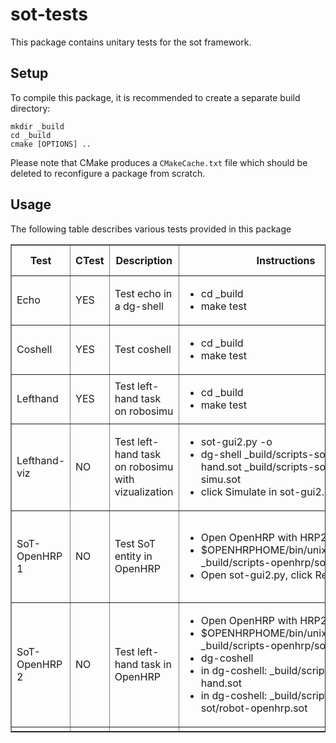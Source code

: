 sot-tests
===========

This package contains unitary tests for the sot framework.


Setup
-----

To compile this package, it is recommended to create a separate build
directory:

    mkdir _build
    cd _build
    cmake [OPTIONS] ..

Please note that CMake produces a `CMakeCache.txt` file which should
be deleted to reconfigure a package from scratch.

Usage
-----

The following table describes various tests provided in this package

<table border="1"cellpadding="2" cellspacing="0" width="800">
  <tr>
    <th> Test </th>
    <th> CTest </th>
    <th> Description </th>
    <th> Instructions </th>
    <th> Expected Results/Comments </th>
  </tr>

<tr>
  <td> Echo </td>
  <td> YES </td>
  <td> Test echo in a dg-shell </td>
  <td> <ul> <li>cd _build <li> make test </ul> </td>
  <td> Passed </td>
</tr>

<tr>
  <td> Coshell </td>
  <td> YES </td>
  <td> Test coshell </td>
  <td> <ul> <li>cd _build <li> make test </ul> </td>
  <td> Passed </td>
</tr>

<tr>
  <td> Lefthand </td>
  <td> YES </td>
  <td> Test left-hand task on robosimu </td>
  <td> <ul> <li>cd _build <li> make test </ul> </td>
  <td> Passed </td>
</tr>

<tr>
  <td> Lefthand-viz </td>
  <td> NO </td>
  <td>
   Test left-hand task on robosimu with vizualization</td>
  <td>
  <ul>
  <li>sot-gui2.py -o
  <li> dg-shell _build/scripts-sot/left-hand.sot _build/scripts-sot/robot-simu.sot
  <li>click Simulate in sot-gui2.py
  </ul>
  </td>
  <td> Robot moves its right hand while keeping both feet in place. </td>
</tr>

<tr>
  <td> SoT-OpenHRP 1</td>
  <td> NO </td>
  <td> Test SoT entity in OpenHRP</td>
  <td width="200">
    <ul>
    <li>Open OpenHRP with HRP2JRLBush.xml
    <li>  $OPENHRPHOME/bin/unix/OpenHRPpy _build/scripts-openhrp/sot_minimal.py
    <li> Open sot-gui2.py, click Refresh.
    </ul>
  </td>
  <td width="300">
 Two entities appear in the graph: <i>coshell</i> and <i>OpenHRP</i>. <br>
 <i>OpenHRP.state</i> should be  updated at a decent rate.
  </td>
</tr>
<tr>
  <td> SoT-OpenHRP 2 </td>
  <td> NO </td>
  <td> Test left-hand task in OpenHRP</td>
  <td>
    <ul>
    <li> Open OpenHRP with HRP2JRLBush.xml
    <li> $OPENHRPHOME/bin/unix/OpenHRPpy _build/scripts-openhrp/sot_minimal.py
    <li> dg-coshell
    <li> in dg-coshell: _build/scripts-sot/left-hand.sot
    <li> in dg-coshell: _build/scripts-sot/robot-openhrp.sot
    </ul>
  </td>
  <td width="200"> HRP2 moves its right hand while keeping
    the both feet in  place.
</td>
</tr>

<tr>
  <td> </td>
  <td> </td>
  <td> </td>
  <td> </td>
  <td> </td>
</tr>

</table>
